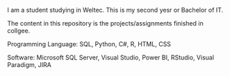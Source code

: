 I am a student studying in Weltec. This is my second yesr or Bachelor of IT.

The content in this repository is the projects/assignments finished in collgee.

Programming Language: SQL, Python, C#, R, HTML, CSS

Software: Microsoft SQL Server, Visual Studio, Power BI, RStudio, Visual Paradigm, JIRA
